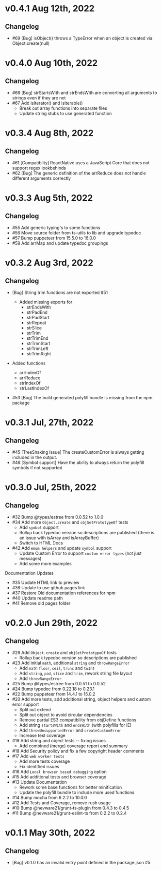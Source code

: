 
# v0.4.1 Aug 12th, 2022

## Changelog

- #69 [Bug] isObject() throws a TypeError when an object is created via Object.create(null)

# v0.4.0 Aug 10th, 2022

## Changelog

- #66 [Bug] strStartsWith and strEndsWith are converting all arguments to strings even if they are not
- #67 Add isIterator() and isIterable()
  - Break out array functions into separate files
  - Update string stubs to use generated function

# v0.3.4 Aug 8th, 2022

## Changelog

- #61 [Compatibilty] ReactNative uses a JavaScript Core that does not support regex lookbehinds
- #62 [Bug] The generic definition of the arrReduce does not handle different arguments correctly

# v0.3.3 Aug 5th, 2022

## Changelog

- #55 Add generic typing's to some functions
- #56 Move source folder from ts-utils to lib and upgrade typedoc
- #57 Bump puppeteer from 15.5.0 to 16.0.0
- #58 Add arrMap and update typedoc groupings

# v0.3.2 Aug 3rd, 2022

## Changelog

- [Bug] String trim functions are not exported #51
  - Added missing exports for
    - strEndsWith
    - strPadEnd
    - strPadStart
    - strRepeat
    - strSlice
    - strTrim
    - strTrimEnd
    - strTrimStart
    - strTrimLeft
    - strTrimRight

- Added functions
  - arrIndexOf
  - arrReduce
  - strIndexOf
  - strLastIndexOf

- #53 [Bug] The build generated polyfill bundle is missing from the npm package

# v0.3.1 Jul, 27th, 2022

## Changelog

- #45 [TreeShaking Issue] The createCustomError is always getting included in the output.
- #46 [Symbol support] Have the ability to always return the polyfill symbols if not supported

# v0.3.0 Jul, 25th, 2022

## Changelog

- #32 Bump @types/estree from 0.0.52 to 1.0.0
- #34 Add more `Object.create` and `objSetPrototypeOf` tests
  - Add `symbol` support
  - Rollup back typedoc version so descriptions are published (there is an issue with isArray and isArrayBuffer)
  - Switch to HTML Docs
- #42 Add `enum helpers` and update `symbol` support
  - Update Custom Error to support `custom error types` (not just messages)
  - Add some more examples

Documentation Updates
- #35 Update HTML link to preview
- #36 Update to use github pages link
- #37 Restore Old documentation references for npm
- #40 Update readme path
- #41 Remove old pages folder

# v0.2.0 Jun 29th, 2022

## Changelog

- #26 Add `Object.create` and `objSetPrototypeOf` tests
    - Rollup back typedoc version so descriptions are published
- #23 Add initial `math`, additional `string` and `throwRangeError`
    - Add `math` `floor`, `ceil`, `trunc` and `toInt`
    - Add `string`, `pad`, `slice` and `trim`, rework string file layout
    - Add `throwRangeError`
- #25 Bump @types/estree from 0.0.51 to 0.0.52
- #24 Bump typedoc from 0.22.18 to 0.23.1
- #22 Bump puppeteer from 14.4.1 to 15.0.2
- #20 Add more tests, add additional string, object helpers and custom error support
    - Split out extend
    - Split out object to avoid circular dependencies
    - Remove partial ES3 compatibility from objDefine functions
    - Add string `startsWith` and `endsWith` (with polyfills for IE)
    - Add `throwUnsupportedError` and `createCustomError`
    - Increase test coverage
- #19 Add string and object tests -- fixing issues
    - Add combined (merge) coverage report and summary
- #18 Add Security policy and fix a few copyright header comments
- #17 Add `web worker tests`
    - Add more tests coverage
    - Fix identified issues
- #16 Add `Local browser based debugging` option
- #15 Add additional tests and browser coverage
- #13 Update Documentation
    - Rework some base functions for better minification
    - Update the polyfill bundle to include more used functions
- #14 Bump mocha from 9.2.2 to 10.0.0
- #12 Add Tests and Coverage, remove rush usage
- #10 Bump @nevware21/grunt-ts-plugin from 0.4.3 to 0.4.5
- #11 Bump @nevware21/grunt-eslint-ts from 0.2.2 to 0.2.4

# v0.1.1 May 30th, 2022

## Changelog

- [Bug] v0.1.0 has an invalid entry point defined in the package.json #5
